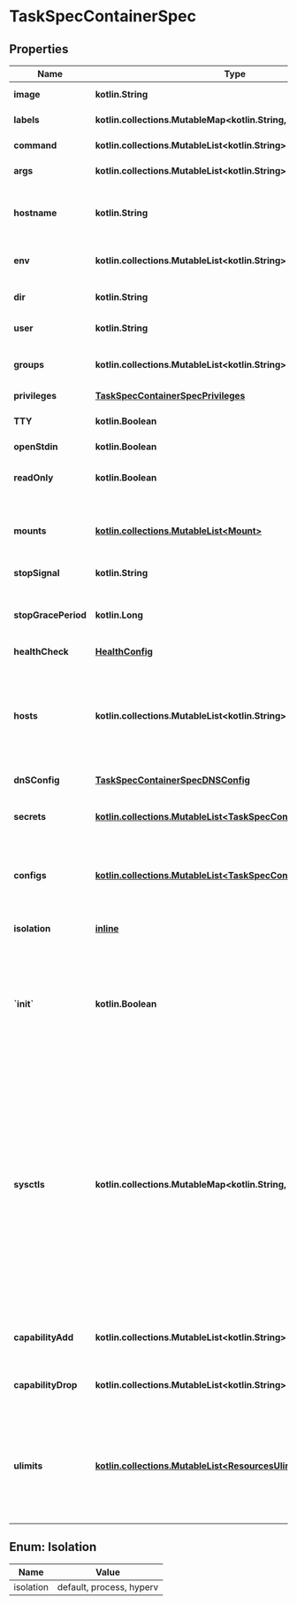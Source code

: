 
# TaskSpecContainerSpec

## Properties
Name | Type | Description | Notes
------------ | ------------- | ------------- | -------------
**image** | **kotlin.String** | The image name to use for the container |  [optional]
**labels** | **kotlin.collections.MutableMap&lt;kotlin.String, kotlin.String&gt;** | User-defined key/value data. |  [optional]
**command** | **kotlin.collections.MutableList&lt;kotlin.String&gt;** | The command to be run in the image. |  [optional]
**args** | **kotlin.collections.MutableList&lt;kotlin.String&gt;** | Arguments to the command. |  [optional]
**hostname** | **kotlin.String** | The hostname to use for the container, as a valid [RFC 1123](https://tools.ietf.org/html/rfc1123) hostname.  |  [optional]
**env** | **kotlin.collections.MutableList&lt;kotlin.String&gt;** | A list of environment variables in the form &#x60;VAR&#x3D;value&#x60;.  |  [optional]
**dir** | **kotlin.String** | The working directory for commands to run in. |  [optional]
**user** | **kotlin.String** | The user inside the container. |  [optional]
**groups** | **kotlin.collections.MutableList&lt;kotlin.String&gt;** | A list of additional groups that the container process will run as.  |  [optional]
**privileges** | [**TaskSpecContainerSpecPrivileges**](TaskSpecContainerSpecPrivileges.md) |  |  [optional]
**TTY** | **kotlin.Boolean** | Whether a pseudo-TTY should be allocated. |  [optional]
**openStdin** | **kotlin.Boolean** | Open &#x60;stdin&#x60; |  [optional]
**readOnly** | **kotlin.Boolean** | Mount the container&#39;s root filesystem as read only. |  [optional]
**mounts** | [**kotlin.collections.MutableList&lt;Mount&gt;**](Mount.md) | Specification for mounts to be added to containers created as part of the service.  |  [optional]
**stopSignal** | **kotlin.String** | Signal to stop the container. |  [optional]
**stopGracePeriod** | **kotlin.Long** | Amount of time to wait for the container to terminate before forcefully killing it.  |  [optional]
**healthCheck** | [**HealthConfig**](HealthConfig.md) |  |  [optional]
**hosts** | **kotlin.collections.MutableList&lt;kotlin.String&gt;** | A list of hostname/IP mappings to add to the container&#39;s &#x60;hosts&#x60; file. The format of extra hosts is specified in the [hosts(5)](http://man7.org/linux/man-pages/man5/hosts.5.html) man page:      IP_address canonical_hostname [aliases]  |  [optional]
**dnSConfig** | [**TaskSpecContainerSpecDNSConfig**](TaskSpecContainerSpecDNSConfig.md) |  |  [optional]
**secrets** | [**kotlin.collections.MutableList&lt;TaskSpecContainerSpecSecrets&gt;**](TaskSpecContainerSpecSecrets.md) | Secrets contains references to zero or more secrets that will be exposed to the service.  |  [optional]
**configs** | [**kotlin.collections.MutableList&lt;TaskSpecContainerSpecConfigs&gt;**](TaskSpecContainerSpecConfigs.md) | Configs contains references to zero or more configs that will be exposed to the service.  |  [optional]
**isolation** | [**inline**](#Isolation) | Isolation technology of the containers running the service. (Windows only)  |  [optional]
**&#x60;init&#x60;** | **kotlin.Boolean** | Run an init inside the container that forwards signals and reaps processes. This field is omitted if empty, and the default (as configured on the daemon) is used.  |  [optional]
**sysctls** | **kotlin.collections.MutableMap&lt;kotlin.String, kotlin.String&gt;** | Set kernel namedspaced parameters (sysctls) in the container. The Sysctls option on services accepts the same sysctls as the are supported on containers. Note that while the same sysctls are supported, no guarantees or checks are made about their suitability for a clustered environment, and it&#39;s up to the user to determine whether a given sysctl will work properly in a Service.  |  [optional]
**capabilityAdd** | **kotlin.collections.MutableList&lt;kotlin.String&gt;** | A list of kernel capabilities to add to the default set for the container.  |  [optional]
**capabilityDrop** | **kotlin.collections.MutableList&lt;kotlin.String&gt;** | A list of kernel capabilities to drop from the default set for the container.  |  [optional]
**ulimits** | [**kotlin.collections.MutableList&lt;ResourcesUlimits&gt;**](ResourcesUlimits.md) | A list of resource limits to set in the container. For example: &#x60;{\&quot;Name\&quot;: \&quot;nofile\&quot;, \&quot;Soft\&quot;: 1024, \&quot;Hard\&quot;: 2048}&#x60;\&quot;  |  [optional]


<a name="Isolation"></a>
## Enum: Isolation
Name | Value
---- | -----
isolation | default, process, hyperv



